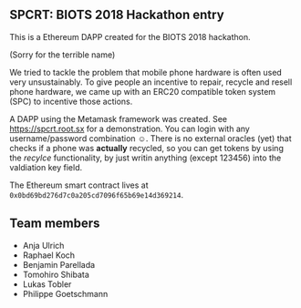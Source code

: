 ## SPCRT: BIOTS 2018 Hackathon entry

This is a Ethereum DAPP created for the BIOTS 2018 hackathon.

(Sorry for the terrible name)

We tried to tackle the problem that mobile phone hardware is often used very unsustainably.
To give people an incentive to repair, recycle and resell phone hardware,
we came up with an ERC20 compatible token system (SPC) to incentive those actions.

A DAPP using the Metamask framework was created. See https://spcrt.root.sx for a demonstration. You can login with any username/password combination ☺.
There is no external oracles (yet) that checks if a phone was __actually__ recycled,
so you can get tokens by using the *recylce* functionality, by just writin anything (except 123456) into the valdiation key field.

The Ethereum smart contract lives at `0x0bd69bd276d7c0a205cd7096f65b69e14d369214`.

## Team members

- Anja Ulrich
- Raphael Koch
- Benjamin Parellada
- Tomohiro Shibata
- Lukas Tobler
- Philippe Goetschmann

